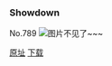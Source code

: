 ### Showdown
No.789
![图片不见了~~~](https://imgs.xkcd.com/comics/showdown.png)

[原址](https://xkcd.com//789) [下载](https://imgs.xkcd.com/comics/showdown.png)

